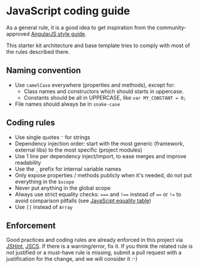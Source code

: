 # JavaScript coding guide

As a general rule, it is a good idea to get inspiration from the community-approved 
[AngularJS style guide](https://github.com/johnpapa/angular-styleguide).

This starter kit architecture and base template tries to comply with most of the rules described there.

## Naming convention

- Use `camelCase` everywhere (properties and methods), except for:
  * Class names and constructors which should starts in uppercase.
  * Constants should be all in UPPERCASE, like `var MY_CONSTANT = 0;`
- File names should always be in `snake-case`

## Coding rules

- Use single quotes `'` for strings
- Dependency injection order: start with the most generic (framework, external libs) to the most specific (project
  modules)
- Use 1 line per dependency inject/import, to ease merges and improve readability
- Use the `_` prefix for internal variable names
- Only expose properties / methods publicly when it's needed, do not put everything in the `$scope`
- Never put anything in the global scope
- Always use strict equality checks: `===` and `!==` instead of `==` or `!=` to avoid comparison pitfalls (see 
  [JavaScipt equality table](https://dorey.github.io/JavaScript-Equality-Table/))
- Use `[]` instead of `Array`

## Enforcement

Good practices and coding rules are already enforced in this project via [JSHint](http://jshint.com), 
[JSCS](http://jscs.info). 
If there is a warning/error, fix it. If you think the related rule is not justified or a must-have rule is missing,
submit a pull request with a justification for the change, and we will consider it :-)
